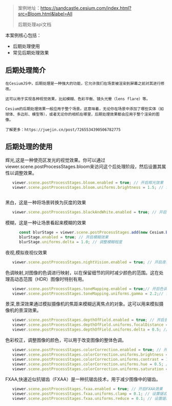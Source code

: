 > 案例地址：https://sandcastle.cesium.com/index.html?src=Bloom.html&label=All
> 
> 后期处理api文档

本案例核心包括：
- 后期处理使用
- 常见后期处理效果

## 后期处理简介
```text
在CesiumJS中，后期处理是一种强大的功能，它允许我们在场景被渲染到屏幕之前对其进行修改。

这可以用于实现各种视觉效果，比如模糊、色彩平衡、镜头光晕（lens flare）等。

Cesium的后期处理效果一般应用于整个场景。这意味着，无论你在场景中添加了哪些实体（如球体、多边形、模型等），或者无论你的相机在哪里，后期处理效果都会应用于整个渲染的图像。

了解更多：https://juejin.cn/post/7265534390506782775
```

## 后期处理的使用
辉光,这是一种使亮区发光的视觉效果。你可以通过viewer.scene.postProcessStages.bloom来访问这个后处理阶段，然后设置其属性以调整效果。
```js
   viewer.scene.postProcessStages.bloom.enabled = true; // 开启辉光效果
   viewer.scene.postProcessStages.bloom.uniforms.brightness = 1.5; // 调整亮度
    
```

黑白，这是一种将场景转换为灰度的效果
```js
   viewer.scene.postProcessStages.blackAndWhite.enabled = true; // 开启黑白效果
```

模糊，这是一种让场景看起来模糊的效果
```js
      const blurStage = viewer.scene.postProcessStages.add(new Cesium.BlurStage());
      blurStage.enabled = true; // 开启模糊效果
      blurStage.uniforms.delta = 1.0; // 调整模糊程度
```

夜视,模拟夜视仪效果
```js
   viewer.scene.postProcessStages.nightVision.enabled = true; // 开启夜视效果
```

色调映射,对图像的色调进行映射，以在保留细节的同时减少颜色的范围。这在处理高动态范围（HDR）图像时特别有用。
```js
   viewer.scene.postProcessStages.toneMapping.enabled = true;// 开启色调映射效果
   viewer.scene.postProcessStages.toneMapping.uniforms.gamma = 2.2;// 调整gamma值 值越大，颜色越亮
```

景深,景深效果通过模拟摄像机的焦距来模糊远离焦点的对象。这可以用来模拟摄像机的景深效果。
```js
   viewer.scene.postProcessStages.depthOfField.enabled = true; // 开启景深效果
   viewer.scene.postProcessStages.depthOfField.uniforms.focalDistance = 100.0; // 设置焦点距离
   viewer.scene.postProcessStages.depthOfField.uniforms.delta = 0.5; // 设置模糊程度
```

色彩校正，调整图像的颜色，可以用于改变图像的整体色调。
```js
   viewer.scene.postProcessStages.colorCorrection.enabled = true; // 开启色彩校正效果
   viewer.scene.postProcessStages.colorCorrection.uniforms.brightness = 1.5; // 调整亮度
   viewer.scene.postProcessStages.colorCorrection.uniforms.contrast = 1.5; // 调整对比度
   viewer.scene.postProcessStages.colorCorrection.uniforms.hue = 0.5; // 调整色调
   viewer.scene.postProcessStages.colorCorrection.uniforms.saturation = 1.5; // 调整饱和度
```

FXAA,快速近似抗锯齿（FXAA）是一种抗锯齿技术，用于减少图像中的锯齿。
```js
   viewer.scene.postProcessStages.fxaa.enabled = true; // 开启FXAA效果
   viewer.scene.postProcessStages.fxaa.uniforms.clamp = 0.1; // 设置锯齿抑制阈值 值越大，锯齿越少
   viewer.scene.postProcessStages.fxaa.uniforms.reduce = 0.1; // 设置锯齿抑制强度 值越大，锯齿越少
    
```

